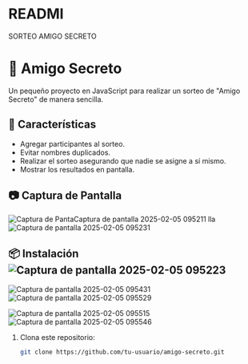 # READMI
SORTEO AMIGO SECRETO
# 🎁 Amigo Secreto

Un pequeño proyecto en JavaScript para realizar un sorteo de "Amigo Secreto" de manera sencilla.

## 🚀 Características

- Agregar participantes al sorteo.
- Evitar nombres duplicados.
- Realizar el sorteo asegurando que nadie se asigne a sí mismo.
- Mostrar los resultados en pantalla.

## 📷 Captura de Pantalla

![Captura de Panta![Captura de pantalla 2025-02-05 095211](https://github.com/user-attachments/assets/ba32b08e-efb6-421e-a9a1-7b95e0f7a2f0)
lla](assets/captura.png)
![Captura de pantalla 2025-02-05 095231](https://github.com/user-attachments/assets/cf944887-20e5-470b-b4c6-5ddcc12c4751)

## 📦 Instalación![Captura de pantalla 2025-02-05 095223](https://github.com/user-attachments/assets/49c049de-4d00-4af9-a807-d0a08d71dd40)
![Captura de pantalla 2025-02-05 095431](https://github.com/user-attachments/assets/c5dc0b54-1ec5-4ca1-8e73-ef61d8e5f431)
![Captura de pantalla 2025-02-05 095529](https://github.com/user-attachments/assets/1f75f979-4f96-469b-bdc8-d919dcf439e0)

![Captura de pantalla 2025-02-05 095515](https://github.com/user-attachments/assets/c4a1462f-74ec-4b70-bdd6-065c60d7aa4d)
![Captura de pantalla 2025-02-05 095546](https://github.com/user-attachments/assets/b350a29c-a9fc-4c09-b6d7-a84ccd464529)

1. Clona este repositorio:
   ```sh
   git clone https://github.com/tu-usuario/amigo-secreto.git
